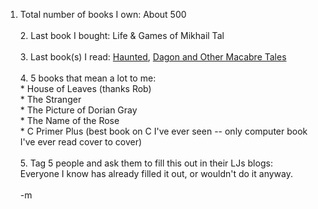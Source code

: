 1. Total number of books I own: About 500<br /><br />2. Last book I bought: Life & Games of Mikhail Tal<br /><br />3. Last book(s) I read: <a href="http://www.amazon.com/exec/obidos/tg/detail/-/0385509480/qid=1117216156/sr=8-1/ref=pd_csp_1/002-4596424-6618404?v=glance&s=books&n=507846">Haunted</a>,  <a href="http://www.amazon.com/exec/obidos/tg/detail/-/0870540394/ref=pd_sim_b_1/002-4596424-6618404?%5Fencoding=UTF8&v=glance">Dagon and Other Macabre Tales</a><br /><br />4. 5 books that mean a lot to me:<br /> * House of Leaves (thanks Rob)<br /> * The Stranger<br /> * The Picture of Dorian Gray<br /> * The Name of the Rose<br /> * C Primer Plus (best book on C I've ever seen -- only computer book I've ever read cover to cover)<br /><br />5. Tag 5 people and ask them to fill this out in their LJs blogs:<br />Everyone I know has already filled it out, or wouldn't do it anyway.<br /><br />-m